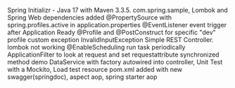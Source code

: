 Spring Initializr - Java 17 with Maven 3.3.5. com.spring.sample, Lombok and Spring Web dependencies
added @PropertySource with spring.profiles.active in application.properties
@EventListener event trigger after Application Ready
@Profile and @PostConstruct for specific "dev" profile
custom exception InvalidInputException 
Simple REST Controller.  lombok not working
@EnableScheduling run task periodically
ApplicationFilter to look at request and set requestattribute
synchronized method demo
DataService with factory autowired into controller, Unit Test with a Mockito, Load test resource
pom.xml added with new swagger(springdoc), aspect aop, spring starter aop